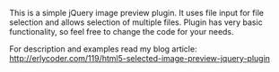 This is a simple jQuery image preview plugin. It uses file input for file selection and allows selection of multiple files.
Plugin has very basic functionality, so feel free to change the code for your needs.

For description and examples read my blog article: 
http://erlycoder.com/119/html5-selected-image-preview-jquery-plugin